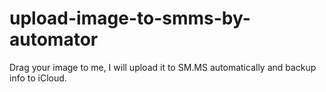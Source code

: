 # upload-image-to-smms-by-automator
Drag your image to me, I will upload it to SM.MS automatically and backup info to iCloud.

